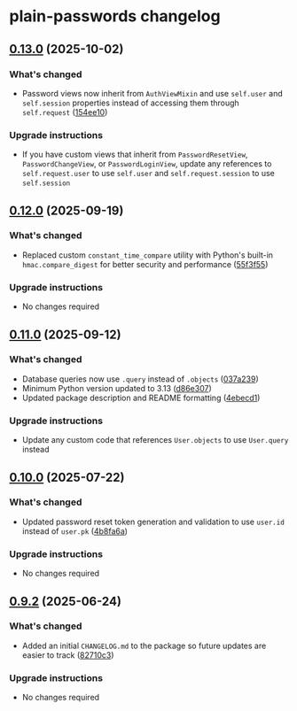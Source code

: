 # plain-passwords changelog

## [0.13.0](https://github.com/dropseed/plain/releases/plain-passwords@0.13.0) (2025-10-02)

### What's changed

- Password views now inherit from `AuthViewMixin` and use `self.user` and `self.session` properties instead of accessing them through `self.request` ([154ee10](https://github.com/dropseed/plain/commit/154ee10375))

### Upgrade instructions

- If you have custom views that inherit from `PasswordResetView`, `PasswordChangeView`, or `PasswordLoginView`, update any references to `self.request.user` to use `self.user` and `self.request.session` to use `self.session`

## [0.12.0](https://github.com/dropseed/plain/releases/plain-passwords@0.12.0) (2025-09-19)

### What's changed

- Replaced custom `constant_time_compare` utility with Python's built-in `hmac.compare_digest` for better security and performance ([55f3f55](https://github.com/dropseed/plain/commit/55f3f5596d))

### Upgrade instructions

- No changes required

## [0.11.0](https://github.com/dropseed/plain/releases/plain-passwords@0.11.0) (2025-09-12)

### What's changed

- Database queries now use `.query` instead of `.objects` ([037a239](https://github.com/dropseed/plain/commit/037a239ef4))
- Minimum Python version updated to 3.13 ([d86e307](https://github.com/dropseed/plain/commit/d86e307efb))
- Updated package description and README formatting ([4ebecd1](https://github.com/dropseed/plain/commit/4ebecd1856))

### Upgrade instructions

- Update any custom code that references `User.objects` to use `User.query` instead

## [0.10.0](https://github.com/dropseed/plain/releases/plain-passwords@0.10.0) (2025-07-22)

### What's changed

- Updated password reset token generation and validation to use `user.id` instead of `user.pk` ([4b8fa6a](https://github.com/dropseed/plain/commit/4b8fa6aef1))

### Upgrade instructions

- No changes required

## [0.9.2](https://github.com/dropseed/plain/releases/plain-passwords@0.9.2) (2025-06-24)

### What's changed

- Added an initial `CHANGELOG.md` to the package so future updates are easier to track ([82710c3](https://github.com/dropseed/plain/commit/82710c3c83))

### Upgrade instructions

- No changes required
